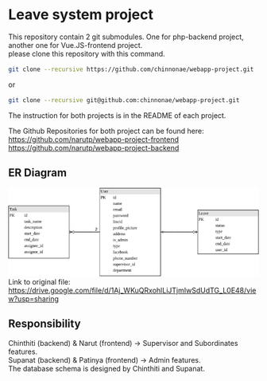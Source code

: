 # Leave system project  
This repository contain 2 git submodules. One for php-backend project, another one for Vue.JS-frontend project.  
please clone this repository with this command.  
``` bash
git clone --recursive https://github.com/chinnonae/webapp-project.git
```
or  
``` bash
git clone --recursive git@github.com:chinnonae/webapp-project.git
```

The instruction for both projects is in the README of each project.  

The Github Repositories for both project can be found here:  
https://github.com/narutp/webapp-project-frontend  
https://github.com/narutp/webapp-project-backend  


## ER Diagram
![ER diagram](https://github.com/chinnonae/webapp-project/blob/master/docs/WebApp%20project%20ER.png?raw=true)  
Link to original file: https://drive.google.com/file/d/1Aj_WKuQRxohlLiJTjmIwSdUdTG_L0E48/view?usp=sharing  

## Responsibility
Chinthiti (backend) & Narut (frontend) -> Supervisor and Subordinates features.  
Supanat (backend) & Patinya (frontend) -> Admin features.  
The database schema is designed by Chinthiti and Supanat.  
